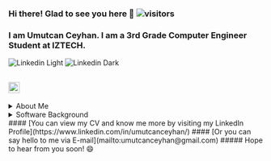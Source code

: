### Hi there! Glad to see you here 👋 ![visitors](https://visitor-badge.glitch.me/badge?page_id=${umutcanceyhan7}.${umutcanceyhan7}) 
### I am Umutcan Ceyhan. I am a 3rd Grade Computer Engineer Student at IZTECH.
![Linkedin Light](https://img.icons8.com/ios/344/linkedin.png#gh-dark-mode-only)
![Linkedin Dark](https://img.icons8.com/ios-filled/344/linkedin.png#gh-light-mode-only)
## [<img width="22px" src="https://img.icons8.com/color/344/linkedin.png"/>][linkedin]
[linkedin]: https://www.linkedin.com/in/umutcanceyhan/
<details>
 <summary>About Me</summary>
#### I am 21 and I'm currently working on my Personal Growth. Trying to increase my communication and leadership skills.
 
 
</details>
<details>
 <summary>Software Background</summary>
 
#### The ones that I have experienced with: 
![React Native](https://img.shields.io/badge/react_native-%2320232a.svg?style=for-the-badge&logo=react&logoColor=%2361DAFB)![Heroku](https://img.shields.io/badge/heroku-%23430098.svg?style=for-the-badge&logo=heroku&logoColor=white)![C](https://img.shields.io/badge/c-%2300599C.svg?style=for-the-badge&logo=c&logoColor=white)![CSS3](https://img.shields.io/badge/css3-%231572B6.svg?style=for-the-badge&logo=css3&logoColor=white)![HTML5](https://img.shields.io/badge/html5-%23E34F26.svg?style=for-the-badge&logo=html5&logoColor=white)![Java](https://img.shields.io/badge/java-%23ED8B00.svg?style=for-the-badge&logo=java&logoColor=white)![JavaScript](https://img.shields.io/badge/javascript-%23323330.svg?style=for-the-badge&logo=javascript&logoColor=%23F7DF1E)![Markdown](https://img.shields.io/badge/markdown-%23000000.svg?style=for-the-badge&logo=markdown&logoColor=white)![PHP](https://img.shields.io/badge/php-%23777BB4.svg?style=for-the-badge&logo=php&logoColor=white)![Python](https://img.shields.io/badge/python-3670A0?style=for-the-badge&logo=python&logoColor=ffdd54)![Shell Script](https://img.shields.io/badge/shell_script-%23121011.svg?style=for-the-badge&logo=gnu-bash&logoColor=white)![Bootstrap](https://img.shields.io/badge/bootstrap-%23563D7C.svg?style=for-the-badge&logo=bootstrap&logoColor=white)![Expo](https://img.shields.io/badge/expo-1C1E24?style=for-the-badge&logo=expo&logoColor=#D04A37)![jQuery](https://img.shields.io/badge/jquery-%230769AD.svg?style=for-the-badge&logo=jquery&logoColor=white)![Laravel](https://img.shields.io/badge/laravel-%23FF2D20.svg?style=for-the-badge&logo=laravel&logoColor=white)![NodeJS](https://img.shields.io/badge/node.js-6DA55F?style=for-the-badge&logo=node.js&logoColor=white)
#### The ones that I am trying to gain experience
![React](https://img.shields.io/badge/react-%2320232a.svg?style=for-the-badge&logo=react&logoColor=%2361DAFB) ![Flutter](https://img.shields.io/badge/Flutter-%2302569B.svg?style=for-the-badge&logo=Flutter&logoColor=white)![Dart](https://img.shields.io/badge/dart-%230175C2.svg?style=for-the-badge&logo=dart&logoColor=white)![Spring](https://img.shields.io/badge/spring-%236DB33F.svg?style=for-the-badge&logo=spring&logoColor=white)
 
</details>
#### [You can view my CV and know me more by visiting my LinkedIn Profile](https://www.linkedin.com/in/umutcanceyhan/) 
#### [Or you can say hello to me via E-mail](mailto:umutcanceyhan@gmail.com)
<!-- ##### And here is my GitHub Stats 
<img height="180em" src="https://github-readme-stats.vercel.app/api?username=umutcanceyhan7&show_icons=true&hide_border=true&&count_private=true&include_all_commits=true" />
-->
##### Hope to hear from you soon! 😄
